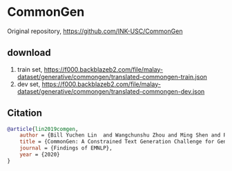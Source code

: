 # CommonGen

Original repository, https://github.com/INK-USC/CommonGen

## download

1. train set, https://f000.backblazeb2.com/file/malay-dataset/generative/commongen/translated-commongen-train.json
2. dev set, https://f000.backblazeb2.com/file/malay-dataset/generative/commongen/translated-commongen-dev.json

## Citation

```bibtex
@article{lin2019comgen,
    author = {Bill Yuchen Lin  and Wangchunshu Zhou and Ming Shen and Pei Zhou and Chandra Bhagavatula and Yejin Choi and Xiang Ren},
    title = {CommonGen: A Constrained Text Generation Challenge for Generative Commonsense Reasoning},
    journal = {Findings of EMNLP},
    year = {2020}
}
```